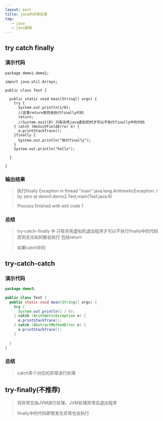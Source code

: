 ```yaml
---
layout: post
title: java的异常处理
tag:
   - java
   - java基础
---
```




## try catch finally

### 演示代码

```
package demo1.demo2;

import java.util.Arrays;

public class Test {

  public static void main(String[] args) {
    try {
      System.out.println(1/0);
      //这里return依然会执行finally代码
      return;
      //System.exit(0) 只有杀死java虚拟机时才可以不执行finally中的代码
    } catch (NoSuchFieldError e) {
      e.printStackTrace();
    }finally {
      System.out.println("执行finally");
    }
    System.out.println("hello");

  }

}

```

### 输出结果

> 执行finally
> Exception in thread "main" java.lang.ArithmeticException: / by zero
> 	at demo1.demo2.Test.main(Test.java:9)
>
> Process finished with exit code 1

### 总结

>try-catch-finally 中 只有杀死虚拟机退出程序才可以不执行finally中的代码否则无论如何都会执行 包括return
>
>如果catch中的

## try-catch-catch

### 演示代码

```java
package demo3;

public class Test {
  public static void main(String[] args) {
    try {
      System.out.println(1 / 0);
    } catch (ArithmeticException e) {
      e.printStackTrace();
    } catch (AbstractMethodError e) {
      e.printStackTrace();
    }
    
  }
}

```

### 总结

> catch多个对应的异常进行处理

## try-finally(不推荐)

> 将异常交由JVM进行处理，JVM处理异常后退出程序 
>
> finally中的代码即使发生异常也会执行

